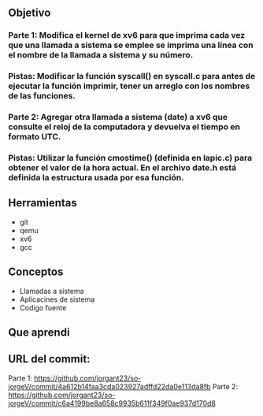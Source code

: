 ## Objetivo
### Parte 1: Modifica el kernel de xv6 para que imprima cada vez que una llamada a sistema se emplee se imprima una línea con el nombre de la llamada a sistema y su número.
### Pistas: Modificar la función syscall() en syscall.c para antes de ejecutar la función imprimir, tener un arreglo con los nombres de las funciones.

### Parte 2: Agregar otra llamada a sistema (date) a xv6 que consulte el reloj de la computadora y devuelva el tiempo en formato UTC.
### Pistas: Utilizar la función cmostime() (definida en lapic.c) para obtener el valor de la hora actual. En el archivo date.h está definida la estructura usada por esa función.

## Herramientas
* git
* qemu
* xv6
* gcc

## Conceptos
* Llamadas a sistema
* Aplicacines de sistema
* Codigo fuente

## Que aprendi

## URL del commit:
Parte 1: https://github.com/jorgant23/so-jorgeV/commit/4a612b14faa3cda023927adffd22da0e113da8fb
Parte 2: https://github.com/jorgant23/so-jorgeV/commit/c6a4199be8a658c9935b611f349f0ae937d170d8
